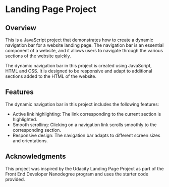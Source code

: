 # Landing Page Project

## Overview

This is a JavaScript project that demonstrates how to create a dynamic navigation bar for a website landing page. The navigation bar is an essential component of a website, and it allows users to navigate through the various sections of the website quickly.

The dynamic navigation bar in this project is created using JavaScript, HTML and CSS. It is designed to be responsive and adapt to additional sections added to the HTML of the website.

## Features

The dynamic navigation bar in this project includes the following features:

* Active link highlighting: The link corresponding to the current section is highlighted.
* Smooth scrolling: Clicking on a navigation link scrolls smoothly to the corresponding section.
* Responsive design: The navigation bar adapts to different screen sizes and orientations.

## Acknowledgments

This project was inspired by the Udacity Landing Page Project as part of the Front End Developer Nanodegree program and uses the starter code provided.

